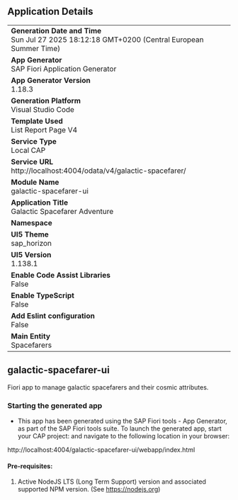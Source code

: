 ## Application Details
|               |
| ------------- |
|**Generation Date and Time**<br>Sun Jul 27 2025 18:12:18 GMT+0200 (Central European Summer Time)|
|**App Generator**<br>SAP Fiori Application Generator|
|**App Generator Version**<br>1.18.3|
|**Generation Platform**<br>Visual Studio Code|
|**Template Used**<br>List Report Page V4|
|**Service Type**<br>Local CAP|
|**Service URL**<br>http://localhost:4004/odata/v4/galactic-spacefarer/|
|**Module Name**<br>galactic-spacefarer-ui|
|**Application Title**<br>Galactic Spacefarer Adventure|
|**Namespace**<br>|
|**UI5 Theme**<br>sap_horizon|
|**UI5 Version**<br>1.138.1|
|**Enable Code Assist Libraries**<br>False|
|**Enable TypeScript**<br>False|
|**Add Eslint configuration**<br>False|
|**Main Entity**<br>Spacefarers|

## galactic-spacefarer-ui

Fiori app to manage galactic spacefarers and their cosmic attributes.

### Starting the generated app

-   This app has been generated using the SAP Fiori tools - App Generator, as part of the SAP Fiori tools suite.  To launch the generated app, start your CAP project:  and navigate to the following location in your browser:

http://localhost:4004/galactic-spacefarer-ui/webapp/index.html

#### Pre-requisites:

1. Active NodeJS LTS (Long Term Support) version and associated supported NPM version.  (See https://nodejs.org)


